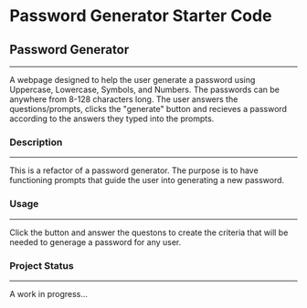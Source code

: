 # Password Generator Starter Code

## Password Generator 
***
A webpage designed to help the user generate a password using Uppercase, Lowercase, Symbols, and Numbers. The passwords can be anywhere from 8-128 characters long. The user answers the questions/prompts, clicks the "generate" button and recieves a password according to the answers they typed into the prompts.


### Description 
***
This is a refactor of a password generator. The purpose is to have functioning prompts that guide the user into generating a new password. 


### Usage
***
Click the button and answer the questons to create the criteria that will be needed to generage a password for any user. 

### Project Status
*** 
A work in progress...